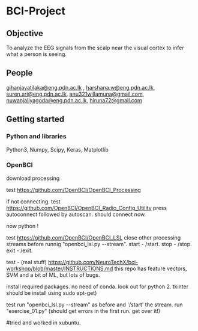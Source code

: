 # BCI-Project

## Objective
To analyze the EEG signals from the scalp near the visual cortex to infer what a person is seeing.

## People
gihanjayatilaka@eng.pdn.ac.lk , harshana.w@eng.pdn.ac.lk, suren.sri@eng.pdn.ac.lk, anu321willamuna@gmail.com, nuwanjaliyagoda@eng.pdn.ac.lk, hiruna72@gmail.com


## Getting started

### Python and libraries
Python3, Numpy, Scipy, Keras, Matplotlib


### OpenBCI
download processing

test
  https://github.com/OpenBCI/OpenBCI_Processing

if not connecting.
test
  https://github.com/OpenBCI/OpenBCI_Radio_Config_Utility
  press autoconnect followed by autoscan.
  should connect now.

now python !

test
  https://github.com/OpenBCI/OpenBCI_LSL
  close other processing streams before runnig "openbci_lsl.py --stream".
  start - /start.
  stop - /stop.
  exit - /exit.
  
test - (real stuff)
  https://github.com/NeuroTechX/bci-workshop/blob/master/INSTRUCTIONS.md
  this repo has feature vectors, SVM and a bit of ML, but lots of bugs.
  
  install required packages. no need of conda.
  look out for python 2. tkinter should be install using sudo apt-get)
  
test
  run "openbci_lsl.py --stream" as before and '/start' the stream.
  run "exercise_01.py" (should get errors in the first run. get over it!)
  
  
#tried and worked in xubuntu.
